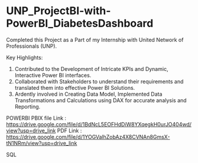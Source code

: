 # UNP_ProjectBI-with-PowerBI_DiabetesDashboard

Completed this Project as a Part of my Internship with United Network of Professionals (UNP).

Key Highlights:

1. Contributed to the Development of Intricate KPIs and Dynamic, Interactive Power BI interfaces.
2. Collaborated with Stakeholders to understand their requirements and translated them into effective Power BI Solutions.
3. Ardently involved in Creating Data Model, Implemented Data Transformations and Calculations using DAX for accurate analysis and Reporting.

POWERBI
PBIX file Link : https://drive.google.com/file/d/1BdNcL5EOFHdDiW8YXqegkH0urJO404wd/view?usp=drive_link
PDF Link : https://drive.google.com/file/d/1YOGValhZobAz4X8CVNAn8GmsX-tN1NRm/view?usp=drive_link

SQL

